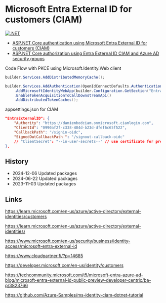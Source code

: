 # Microsoft Entra External ID for customers (CIAM)

[![.NET](https://github.com/damienbod/EntraExternalIdCiam/actions/workflows/dotnet.yml/badge.svg)](https://github.com/damienbod/EntraExternalIdCiam/actions/workflows/dotnet.yml)

- [ASP.NET Core authentication using Microsoft Entra External ID for customers (CIAM)](https://damienbod.com/2023/05/30/asp-net-core-authentication-using-microsoft-entra-external-id-for-customers-ciam/)
- [ASP.NET Core authorization using Entra External ID CIAM and Azure AD security groups](https://damienbod.com/2023/06/05/asp-net-core-authorization-using-entra-external-id-ciam-and-azure-ad-security-groups/)

Code Flow with PKCE using Microsoft.Identity.Web client

```csharp
builder.Services.AddDistributedMemoryCache();

builder.Services.AddAuthentication(OpenIdConnectDefaults.AuthenticationScheme)
    .AddMicrosoftIdentityWebApp(builder.Configuration.GetSection("EntraExternalID"))
    .EnableTokenAcquisitionToCallDownstreamApi()
    .AddDistributedTokenCaches();
```

appsettings.json for CIAM

```json
"EntraExternalID": {
    "Authority": "https://damienbodciam.onmicrosoft.ciamlogin.com",
    "ClientId": "0990af2f-c338-484d-b23d-dfef6c65f522",
    "CallbackPath": "/signin-oidc",
    "SignedOutCallbackPath ": "/signout-callback-oidc"
    // "ClientSecret": "--in-user-secrets--" // use certificate for prod
},
```

## History

- 2024-12-06 Updated packages
- 2024-06-22 Updated packages
- 2023-11-03 Updated packages

## Links

https://learn.microsoft.com/en-us/azure/active-directory/external-identities/customers

https://learn.microsoft.com/en-us/azure/active-directory/external-identities/

https://www.microsoft.com/en-us/security/business/identity-access/microsoft-entra-external-id

https://www.cloudpartner.fi/?p=14685

https://developer.microsoft.com/en-us/identity/customers

https://techcommunity.microsoft.com/t5/microsoft-entra-azure-ad-blog/microsoft-entra-external-id-public-preview-developer-centric/ba-p/3823766

https://github.com/Azure-Samples/ms-identity-ciam-dotnet-tutorial
